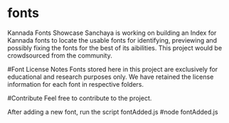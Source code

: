 # fonts
Kannada Fonts Showcase
Sanchaya is working on building an Index for Kannada fonts to locate the usable fonts for identifying, previewing and possibly fixing the fonts for the best of its aibilities. This project would be crowdsourced from the community. 

#Font License Notes
Fonts stored here in this project are exclusively for educational and research purposes only. We have retained the license information for each font in respective folders. 

#Contribute
Feel free to contribute to the project. 

After adding a new font, run the script fontAdded.js #node fontAdded.js
